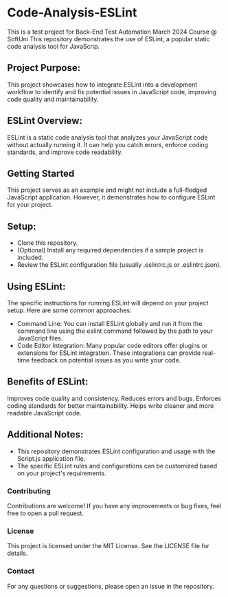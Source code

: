 # Code-Analysis-ESLint 
This is a test project for Back-End Test Automation March 2024 Course @ SoftUni
This repository demonstrates the use of ESLint, a popular static code analysis tool for JavaScrip.
## Project Purpose:

This project showcases how to integrate ESLint into a development workflow to identify and fix potential issues in JavaScript code, improving code quality and maintainability.

## ESLint Overview:

ESLint is a static code analysis tool that analyzes your JavaScript code without actually running it. It can help you catch errors, enforce coding standards, and improve code readability.
## Getting Started

This project serves as an example and might not include a full-fledged JavaScript application. However, it  demonstrates how to configure ESLint for your project.

## Setup:

- Clone this repository.
- (Optional) Install any required dependencies if a sample project is included.
- Review the ESLint configuration file (usually .eslintrc.js or .eslintrc.json).
## Using ESLint:

The specific instructions for running ESLint will depend on your project setup. Here are some common approaches:

- Command Line: You can install ESLint globally and run it from the command line using the eslint command followed by the path to your JavaScript files.
- Code Editor Integration: Many popular code editors offer plugins or extensions for ESLint integration. These integrations can provide real-time feedback on potential issues as you write your code.
## Benefits of ESLint:

Improves code quality and consistency.
Reduces errors and bugs.
Enforces coding standards for better maintainability.
Helps write cleaner and more readable JavaScript code.
## Additional Notes:

- This repository demonstrates ESLint configuration and usage with the Script.js application file.
- The specific ESLint rules and configurations can be customized based on your project's requirements.
### Contributing
Contributions are welcome! If you have any improvements or bug fixes, feel free to open a pull request.

### License
This project is licensed under the MIT License. See the LICENSE file for details.

### Contact
For any questions or suggestions, please open an issue in the repository.
